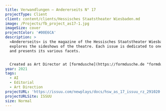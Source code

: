 ```yaml
---
title: Verwandlungen — Andererseits N° 17
projectType: Client
client: content/clients/Hessisches Staatstheater Wiesbaden.md
image: /Projects/fb_project_as17-1.jpg
imageSize: cover
projectColor: '#00E6CA'
description: >
  »Andererseits« is the magazine of the Hessisches Staatstheater Wiesbaden and
  explores the sideshows of the theatre. Each issue is dedicated to one topic
  and presents its various facets.


  Created as Art Director at [formdusche](https://formdusche.de "formdusche").
year: 2021
tags:
  - AI
  - Editorial
  - Art Direction
projectURL: 'https://issuu.com/newplays/docs/hsw_as_17_issuu_rz_291020'
projectURLSite: ISSUU
size: Normal
---
```


